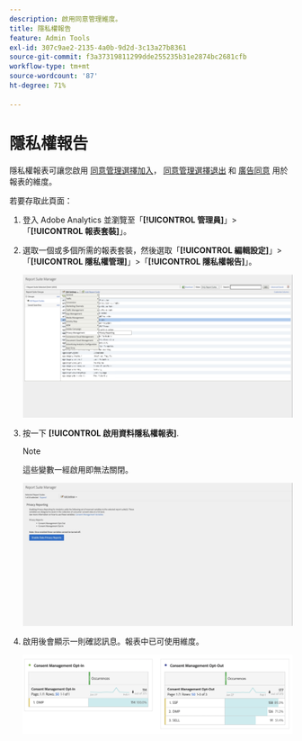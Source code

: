 ```yaml
---
description: 啟用同意管理維度。
title: 隱私權報告
feature: Admin Tools
exl-id: 307c9ae2-2135-4a0b-9d2d-3c13a27b8361
source-git-commit: f3a37319811299dde255235b31e2874bc2681cfb
workflow-type: tm+mt
source-wordcount: '87'
ht-degree: 71%

---
```


# 隱私權報告

隱私權報表可讓您啟用 [同意管理選擇加入](/help/components/dimensions/cm-opt-in.md)， [同意管理選擇退出](/help/components/dimensions/cm-opt-out.md) 和 [廣告同意](/help/components//dimensions/ad-consent.md) 用於報表的維度。

若要存取此頁面：

1. 登入 Adobe Analytics 並瀏覽至「**[!UICONTROL 管理員]**」>「**[!UICONTROL 報表套裝]**」。
1. 選取一個或多個所需的報表套裝，然後選取「**[!UICONTROL 編輯設定]**」>「**[!UICONTROL 隱私權管理]**」>「**[!UICONTROL 隱私權報告]**」。

   ![編輯設定](assets/rsm-privacy-select.png)

1. 按一下 **[!UICONTROL 啟用資料隱私權報表]**.

   >[!NOTE]
   >
   >這些變數一經啟用即無法關閉。

   ![啟用](assets/rsm-privacy-enable.png)

1. 啟用後會顯示一則確認訊息。報表中已可使用維度。

   ![報表](assets/consent-management.png)
